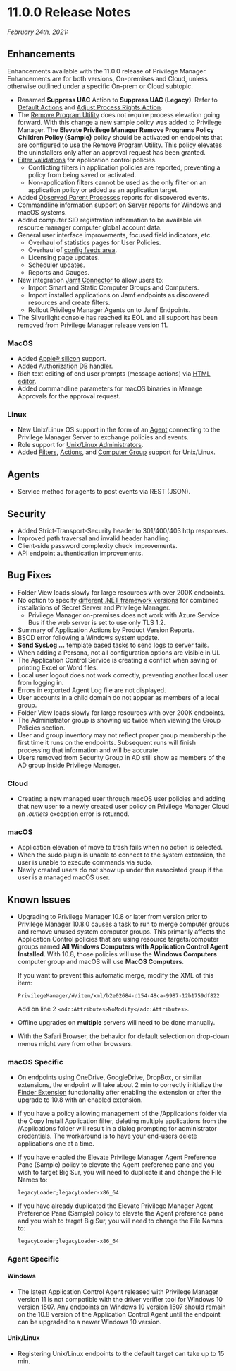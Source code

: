 [title]: # (11.0.0 Release)
[tags]: # (on-premises,cloud)
[priority]: # (30092)
# 11.0.0 Release Notes

_February 24th, 2021:_

## Enhancements

Enhancements available with the 11.0.0 release of Privilege Manager. Enhancements are for both versions, On-premises and Cloud, unless otherwise outlined under a specific On-prem or Cloud subtopic.

* Renamed __Suppress UAC__ Action to __Suppress UAC (Legacy)__. Refer to [Default Actions](../admin/actions/default-actions.md#set_environment_variable_action) and [Adjust Process Rights Action](../admin/actions/windows/unrestricted-token.md).
* The [Remove Program Utility](../how-to/maintenance/remove-programs-utility.md) does not require process elevation going forward. With this change a new sample policy was added to Privilege Manager. The __Elevate Privilege Manager Remove Programs Policy Children Policy (Sample)__ policy should be activated on endpoints that are configured to use the Remove Program Utility. This policy elevates the uninstallers only after an approval request has been granted.
* [Filter validations](../computer-groups/app-control/policies/error-conditions.md) for application control policies.
  * Conflicting filters in application policies are reported, preventing a policy from being saved or activated.
  * Non-application filters cannot be used as the only filter on an application policy or added as an application target.
* Added [Observed Parent Processes](../policy-events/drilldown.md#observed_parent_processes) reports for discovered events.
* Commandline information support on [Server reports](../policy-events/drilldown.md#events) for Windows and macOS systems.
* Added computer SID registration information to be available via resource manager computer global account data.
* General user interface improvements, focused field indicators, etc.
  * Overhaul of statistics pages for User Policies.
  * Overhaul of [config feeds area](../admin/config-feeds).
  * Licensing page updates.
  * Scheduler updates.
  * Reports and Gauges.
* New integration [Jamf Connector](../admin/config/foreign-systems/third-party/set-up-jamf.md) to allow users to:
  * Import Smart and Static Computer Groups and Computers.
  * Import installed applications on Jamf endpoints as discovered resources and create filters.
  * Rollout Privilege Manager Agents on to Jamf Endpoints.
* The Silverlight console has reached its EOL and all support has been removed from Privilege Manager release version 11.

### MacOS

* Added [Apple® silicon](../install/agents/macOS/index.md) support.
* Added [Authorization DB](../platforms/macOS/mac-kexts.md) handler.
* Rich text editing of end user prompts (message actions) via [HTML editor](../admin/actions/macOS/wysiwyg.md).
* Added commandline parameters for macOS binaries in Manage Approvals for the approval request.

### Linux

* New Unix/Linux OS support in the form of an [Agent](../agents/nix/index.md) connecting to the Privilege Manager Server to exchange policies and events.
* Role support for [Unix/Linux Administrators](../admin/roles/app-roles.md).
* Added [Filters](../admin/filters/types/nix/index.md), [Actions](../admin/actions/nix/index.md), and [Computer Group](../computer-groups/nix/index.md) support for Unix/Linux.

## Agents

* Service method for agents to post events via REST (JSON).

## Security

* Added Strict-Transport-Security header to 301/400/403 http responses.
* Improved path traversal and invalid header handling.
* Client-side password complexity check improvements.
* API endpoint authentication improvements.

## Bug Fixes

* Folder View loads slowly for large resources with over 200K endpoints.
* No option to specify [different .NET framework versions](../troubleshooting/install-upgrade/multiple-tls.md) for combined installations of Secret Server and Privilege Manager.
  * Privilege Manager on-premises does not work with Azure Service Bus if the web server is set to use only TLS 1.2.
* Summary of Application Actions by Product Version Reports.
* BSOD error following a Windows system update.
* __Send SysLog ...__ template based tasks to send logs to server fails.
* When adding a Persona, not all configuration options are visible in UI.
* The Application Control Service is creating a conflict when saving or printing Excel or Word files.
* Local user logout does not work correctly, preventing another local user from logging in.
* Errors in exported Agent Log file are not displayed.
* User accounts in a child domain do not appear as members of a local group.
* Folder View loads slowly for large resources with over 200K endpoints.
* The Administrator group is showing up twice when viewing the Group Policies section.
* User and group inventory may not reflect proper group membership the first time it runs on the endpoints. Subsequent runs will finish processing that information and will be accurate.
* Users removed from Security Group in AD still show as members of the AD group inside Privilege Manager.

### Cloud

* Creating a new managed user through macOS user policies and adding that new user to a newly created user policy on Privilege Manager Cloud an _.outlets_ exception error is returned.

### macOS

* Application elevation of move to trash fails when no action is selected.
* When the sudo plugin is unable to connect to the system extension, the user is unable to execute commands via sudo.
* Newly created users do not show up under the associated group if the user is a managed macOS user.

## Known Issues

* Upgrading to Privilege Manager 10.8 or later from version prior to Privilege Manager 10.8.0 causes a task to run to merge computer groups and remove unused system computer groups. This primarily affects the Application Control policies that are using resource targets/computer groups named __All Windows Computers with Application Control Agent Installed__.  With 10.8, those policies will use the __Windows Computers__ computer group and macOS will use __MacOS Computers__.

  If you want to prevent this automatic merge, modify the XML of this item:

  `PrivilegeManager/#/item/xml/b2e02684-d154-48ca-9987-12b1759df822`

  Add on line 2 `<adc:Attributes>NoModify</adc:Attributes>`.
* Offline upgrades on __multiple__ servers will need to be done manually.
* With the Safari Browser, the behavior for default selection on drop-down menus might vary from other browsers.

### macOS Specific

* On endpoints using OneDrive, GoogleDrive, DropBox, or similar extensions, the endpoint will take about 2 min to correctly initialize the [Finder Extension](../computer-groups/macOS/examples/self-elevation.md#troubleshooting__verify_the_finder_extension_is_installed) functionality after enabling the extension or after the upgrade to 10.8 with an enabled extension.
* If you have a policy allowing management of the /Applications folder via the Copy Install Application filter, deleting multiple applications from the /Applications folder will result in a dialog prompting for administrator credentials. The workaround is to have your end-users delete applications one at a time.
* If you have enabled the Elevate Privilege Manager Agent Preference Pane (Sample) policy to elevate the Agent preference pane and you wish to target Big Sur, you will need to duplicate it and change the File Names to:

  `legacyLoader;legacyLoader-x86_64`
* If you have already duplicated the Elevate Privilege Manager Agent Preference Pane (Sample) policy to elevate the Agent preference pane and you wish to target Big Sur, you will need to change the File Names to:

  `legacyLoader;legacyLoader-x86_64`

### Agent Specific

#### Windows

* The latest Application Control Agent released with Privilege Manager version 11 is not compatible with the driver verifier tool for Windows 10 version 1507. Any endpoints on Windows 10 version 1507 should remain on the 10.8 version of the Application Control Agent until the endpoint can be upgraded to a newer Windows 10 version.

#### Unix/Linux

* Registering Unix/Linux endpoints to the default target can take up to 15 min.
